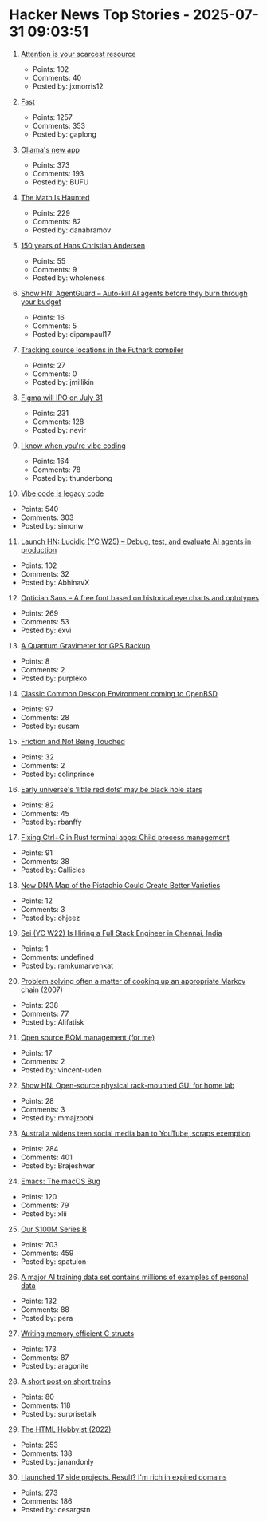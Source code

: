 # Hacker News Top Stories - 2025-07-31 09:03:51

1. [Attention is your scarcest resource](https://www.benkuhn.net/attention/)
   - Points: 102
   - Comments: 40
   - Posted by: jxmorris12

2. [Fast](https://www.catherinejue.com/fast)
   - Points: 1257
   - Comments: 353
   - Posted by: gaplong

3. [Ollama's new app](https://ollama.com/blog/new-app)
   - Points: 373
   - Comments: 193
   - Posted by: BUFU

4. [The Math Is Haunted](https://overreacted.io/the-math-is-haunted/)
   - Points: 229
   - Comments: 82
   - Posted by: danabramov

5. [150 years of Hans Christian Andersen](https://www.newstatesman.com/culture/books/book-of-the-day/2025/07/150-years-of-the-bizarre-hans-christian-andersen)
   - Points: 55
   - Comments: 9
   - Posted by: wholeness

6. [Show HN: AgentGuard – Auto-kill AI agents before they burn through your budget](https://github.com/dipampaul17/AgentGuard)
   - Points: 16
   - Comments: 5
   - Posted by: dipampaul17

7. [Tracking source locations in the Futhark compiler](https://futhark-lang.org/blog/2025-07-29-tracking-source-locations.html)
   - Points: 27
   - Comments: 0
   - Posted by: jmillikin

8. [Figma will IPO on July 31](https://www.figma.com/blog/ipo-pricing/)
   - Points: 231
   - Comments: 128
   - Posted by: nevir

9. [I know when you're vibe coding](https://alexkondov.com/i-know-when-youre-vibe-coding/)
   - Points: 164
   - Comments: 78
   - Posted by: thunderbong

10. [Vibe code is legacy code](https://blog.val.town/vibe-code)
   - Points: 540
   - Comments: 303
   - Posted by: simonw

11. [Launch HN: Lucidic (YC W25) – Debug, test, and evaluate AI agents in production](undefined)
   - Points: 102
   - Comments: 32
   - Posted by: AbhinavX

12. [Optician Sans – A free font based on historical eye charts and optotypes](https://optician-sans.com/)
   - Points: 269
   - Comments: 53
   - Posted by: exvi

13. [A Quantum Gravimeter for GPS Backup](https://spectrum.ieee.org/quantum-gravity-sensor)
   - Points: 8
   - Comments: 2
   - Posted by: purpleko

14. [Classic Common Desktop Environment coming to OpenBSD](https://undeadly.org/cgi?action=article;sid=20250730080301)
   - Points: 97
   - Comments: 28
   - Posted by: susam

15. [Friction and Not Being Touched](https://tante.cc/2025/07/30/friction-and-not-being-touched/)
   - Points: 32
   - Comments: 2
   - Posted by: colinprince

16. [Early universe's 'little red dots' may be black hole stars](https://www.science.org/content/article/early-universe-s-little-red-dots-may-be-black-hole-stars)
   - Points: 82
   - Comments: 45
   - Posted by: rbanffy

17. [Fixing Ctrl+C in Rust terminal apps: Child process management](https://www.fiveonefour.com/blog/Fixing-ctrl-c-in-terminal-apps-child-process-management)
   - Points: 91
   - Comments: 38
   - Posted by: Callicles

18. [New DNA Map of the Pistachio Could Create Better Varieties](https://www.ucdavis.edu/food/news/cracking-code-pistachio-genetics)
   - Points: 12
   - Comments: 3
   - Posted by: ohjeez

19. [Sei (YC W22) Is Hiring a Full Stack Engineer in Chennai, India](https://www.ycombinator.com/companies/sei/jobs/LeAtLYf-full-stack-engineer-typescript-react-gen-ai)
   - Points: 1
   - Comments: undefined
   - Posted by: ramkumarvenkat

20. [Problem solving often a matter of cooking up an appropriate Markov chain (2007)](http://math.uchicago.edu/~shmuel/Network-course-readings/Markov_chain_tricks.pdf)
   - Points: 238
   - Comments: 77
   - Posted by: Alifatisk

21. [Open source BOM management (for me)](https://www.vincentuden.xyz/blog/pcb_management)
   - Points: 17
   - Comments: 2
   - Posted by: vincent-uden

22. [Show HN: Open-source physical rack-mounted GUI for home lab](https://www.getubo.com/post/gui-for-raspberry-pi-inside-mini-racks)
   - Points: 28
   - Comments: 3
   - Posted by: mmajzoobi

23. [Australia widens teen social media ban to YouTube, scraps exemption](https://www.reuters.com/legal/litigation/australia-widens-teen-social-media-ban-youtube-scraps-exemption-2025-07-29/)
   - Points: 284
   - Comments: 401
   - Posted by: Brajeshwar

24. [Emacs: The macOS Bug](https://xlii.space/eng/emacs-the-macos-bug/)
   - Points: 120
   - Comments: 79
   - Posted by: xlii

25. [Our $100M Series B](https://oxide.computer/blog/our-100m-series-b)
   - Points: 703
   - Comments: 459
   - Posted by: spatulon

26. [A major AI training data set contains millions of examples of personal data](https://www.technologyreview.com/2025/07/18/1120466/a-major-ai-training-data-set-contains-millions-of-examples-of-personal-data/)
   - Points: 132
   - Comments: 88
   - Posted by: pera

27. [Writing memory efficient C structs](https://tomscheers.github.io/2025/07/29/writing-memory-efficient-structs-post.html)
   - Points: 173
   - Comments: 87
   - Posted by: aragonite

28. [A short post on short trains](https://shakeddown.substack.com/p/a-short-post-on-short-trains)
   - Points: 80
   - Comments: 118
   - Posted by: surprisetalk

29. [The HTML Hobbyist (2022)](https://www.htmlhobbyist.com/)
   - Points: 253
   - Comments: 138
   - Posted by: janandonly

30. [I launched 17 side projects. Result? I'm rich in expired domains](undefined)
   - Points: 273
   - Comments: 186
   - Posted by: cesargstn

